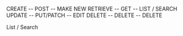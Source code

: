 CREATE -- POST -- MAKE NEW
RETRIEVE -- GET -- LIST / SEARCH
UPDATE -- PUT/PATCH -- EDIT
DELETE -- DELETE -- DELETE

List / Search